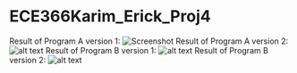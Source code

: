 # ECE366Karim_Erick_Proj4

Result of Program A version 1:
![Screenshot](https://image.ibb.co/mma9kV/PAV1.png)
Result of Program A version 2:
![alt text](https://ibb.co/eBJjKq)
Result of Program B version 1:
![alt text](https://ibb.co/cmKfsA)
Result of Program B version 2:
![alt text](https://ibb.co/cRfmXA)
